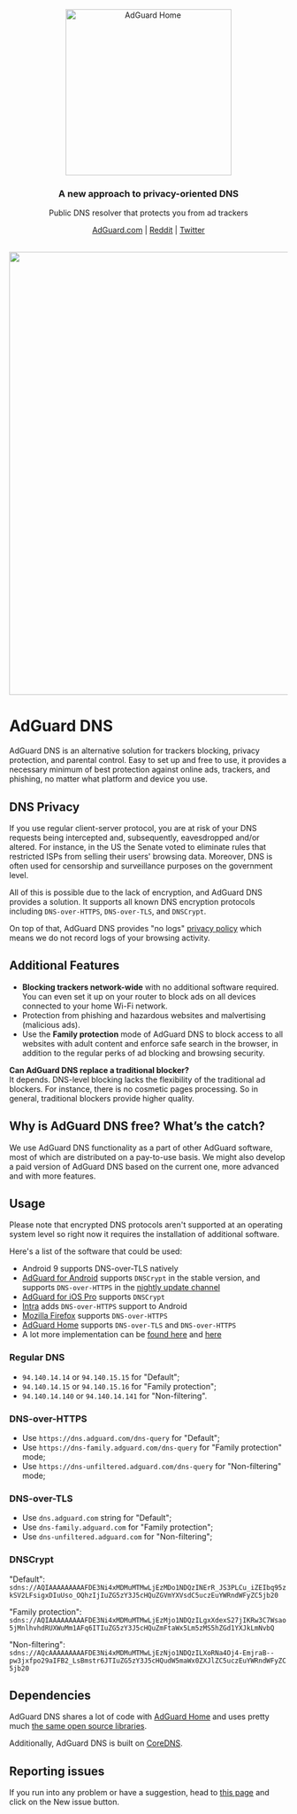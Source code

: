 &nbsp;
<p align="center">
  <img src="https://cdn.adguard.com/public/Adguard/Common/adguard_dns.svg" width="300px" alt="AdGuard Home" />
</p>
<h3 align="center">A new approach to privacy-oriented DNS</h3>
<p align="center">
    Public DNS resolver that protects you from ad trackers
</p>

<p align="center">
    <a href="https://adguard.com/">AdGuard.com</a> |
    <a href="https://reddit.com/r/Adguard">Reddit</a> |
    <a href="https://twitter.com/AdGuard">Twitter</a>
    <br /><br />
</p>

<p align="center">
    <img src="https://cdn.adguard.com/public/Adguard/Common/adguard_dns_map.png" width="800" />
</p>

# AdGuard DNS

AdGuard DNS is an alternative solution for trackers blocking, privacy protection, and parental control. Easy to set up and free to use, it provides a necessary minimum of best protection against online ads, trackers, and phishing, no matter what platform and device you use.

## DNS Privacy

If you use regular client-server protocol, you are at risk of your DNS requests being intercepted and, subsequently, eavesdropped and/or altered. For instance, in the US the Senate voted to eliminate rules that restricted ISPs from selling their users' browsing data. Moreover, DNS is often used for censorship and surveillance purposes on the government level. 

All of this is possible due to the lack of encryption, and AdGuard DNS provides a solution. It supports all known DNS encryption protocols including `DNS-over-HTTPS`, `DNS-over-TLS`, and `DNSCrypt`.

On top of that, AdGuard DNS provides "no logs" [privacy policy](https://adguard.com/en/privacy/dns.html) which means we do not record logs of your browsing activity.

## Additional Features

* **Blocking trackers network-wide** with no additional software required. You can even set it up on your router to block ads on all devices connected to your home Wi-Fi network.
* Protection from phishing and hazardous websites and malvertising (malicious ads). 
* Use the **Family protection** mode of AdGuard DNS to block access to all websites with adult content and enforce safe search in the browser, in addition to the regular perks of ad blocking and browsing security.

**Can AdGuard DNS replace a traditional blocker?**
<br/>
It depends. DNS-level blocking lacks the flexibility of the traditional ad blockers. For instance, there is no cosmetic pages processing. So in general, traditional blockers provide higher quality.

## Why is AdGuard DNS free? What’s the catch?

We use AdGuard DNS functionality as a part of other AdGuard software, most of which are distributed on a pay-to-use basis. We might also develop a paid version of AdGuard DNS based on the current one, more advanced and with more features.

## Usage

Please note that encrypted DNS protocols aren't supported at an operating system level so right now it requires the installation of additional software.

Here's a list of the software that could be used:

* Android 9 supports DNS-over-TLS natively
* [AdGuard for Android](https://adguard.com/en/adguard-android/overview.html) supports `DNSCrypt` in the stable version, and supports `DNS-over-HTTPS` in the [nightly update channel](https://adguard.com/beta.html)
* [AdGuard for iOS Pro](https://adguard.com/en/adguard-ios-pro/overview.html) supports `DNSCrypt`
* [Intra](https://getintra.org/) adds `DNS-over-HTTPS` support to Android
* [Mozilla Firefox](https://www.mozilla.org/firefox/) supports `DNS-over-HTTPS`
* [AdGuard Home](https://github.com/AdguardTeam/AdguardHome) supports `DNS-over-TLS` and `DNS-over-HTTPS`
* A lot more implementation can be [found here](https://dnscrypt.info/implementations) and [here](https://dnsprivacy.org/wiki/display/DP/DNS+Privacy+Clients)

### Regular DNS

* `94.140.14.14` or `94.140.15.15` for "Default";
* `94.140.14.15` or `94.140.15.16` for "Family protection";
* `94.140.14.140` or `94.140.14.141` for "Non-filtering".

### DNS-over-HTTPS

* Use `https://dns.adguard.com/dns-query` for "Default";
* Use `https://dns-family.adguard.com/dns-query` for "Family protection" mode;
* Use `https://dns-unfiltered.adguard.com/dns-query` for "Non-filtering" mode;

### DNS-over-TLS

* Use `dns.adguard.com` string for "Default";
* Use `dns-family.adguard.com` for "Family protection";
* Use `dns-unfiltered.adguard.com` for "Non-filtering";

### DNSCrypt

"Default":
`sdns://AQIAAAAAAAAAFDE3Ni4xMDMuMTMwLjEzMDo1NDQzINErR_JS3PLCu_iZEIbq95zkSV2LFsigxDIuUso_OQhzIjIuZG5zY3J5cHQuZGVmYXVsdC5uczEuYWRndWFyZC5jb20`

"Family protection":
`sdns://AQIAAAAAAAAAFDE3Ni4xMDMuMTMwLjEzMjo1NDQzILgxXdexS27jIKRw3C7Wsao5jMnlhvhdRUXWuMm1AFq6ITIuZG5zY3J5cHQuZmFtaWx5Lm5zMS5hZGd1YXJkLmNvbQ`

"Non-filtering":
`sdns://AQcAAAAAAAAAFDE3Ni4xMDMuMTMwLjEzNjo1NDQzILXoRNa4Oj4-EmjraB--pw3jxfpo29aIFB2_LsBmstr6JTIuZG5zY3J5cHQudW5maWx0ZXJlZC5uczEuYWRndWFyZC5jb20`

## Dependencies

AdGuard DNS shares a lot of code with [AdGuard Home](https://github.com/AdguardTeam/AdGuardHome) and uses pretty much [the same open source libraries](https://github.com/AdguardTeam/AdGuardHome#acknowledgments).

Additionally, AdGuard DNS is built on [CoreDNS](https://coredns.io/).

## Reporting issues

If you run into any problem or have a suggestion, head to [this page](https://github.com/AdguardTeam/AdGuardDNS/issues) and click on the New issue button.
